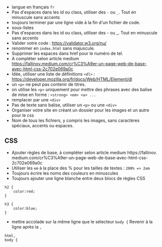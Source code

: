 * langue en français `fr`
*  Pas d'espaces dans les id ou class, utiliser des `-` ou  `_`. Tout en minuscule sans accents
* toujours terminer par une ligne vide à la fin d'un fichier de code.
* sous-listes
* Pas d'espaces dans les id ou class, utiliser des - ou _. Tout en minuscule sans accents
* Valider votre code : https://validator.w3.org/nu/
* renommer en `index.html` sans majuscule.
* Supprimer les espaces dans href pour le numéro de tel.
* A compléter selon article medium https://fallinov.medium.com/cr%C3%A9er-un-page-web-de-base-avec-html-css-2c702e069a0c
* Idée, utiliser une liste de définitions `<dl>` : https://developer.mozilla.org/fr/docs/Web/HTML/Element/dl
* un `<p>` ne peut pas contenir de titres.
* on utilise les `<p>` uniquement pour mettre des phrases avec des balise de mise en forme : `<strong> <em> <a> ...`
* remplacer par une `<div>`
*  Pas de texte sans balise, utiliser un `<p>` ou une `<div>`
* Organiser votre site en créant un dossier pour les images et un autre pour le css
* Nom de tous les fichiers, y compris les images, sans caractères spéciaux, accents ou espaces.

## CSS
* Ajouter règles de base, à compléter selon article medium https://fallinov.
  medium.com/cr%C3%A9er-un-page-web-de-base-avec-html-css-2c702e069a0c
* Utiliser les `em` à la place des % pour les tailles de textes : `200% => 2em`
* Toujours écrire les noms des couleurs en minuscules  
* Toujours ajouter une ligne blanche entre deux blocs de règles CSS
```
h2 {
    color:red;
}

h3 {
    color:blue;
}
```  
* mettre accolade sur la même ligne que le sélecteur `body {`
  Revenir à la ligne après la `,`
```
html,
body {
```
